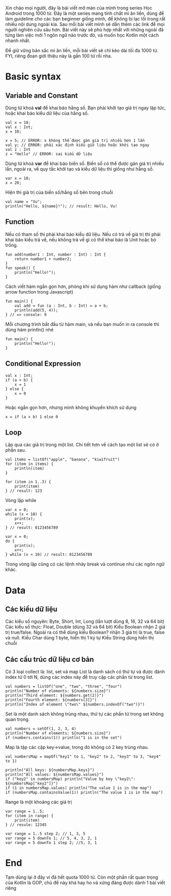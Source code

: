 Xin chào mọi người, đây là bài viết mở màn của mình trong series Học Android trong 1000 từ. Đây là một series mang tính chất mì ăn liền, dùng để làm guideline cho các bạn beginner giống mình, để không bị lạc lối trong rất nhiều nội dung ngoài kia. Sau mỗi bài viết mình sẽ dẫn thêm các link để mọi người nghiên cứu sâu hơn. Bài viết này sẽ phù hợp nhất với những ngoài đã từng làm việc mới 1 ngôn ngữ nào trước đó, và muốn học Kotlin một cách nhanh nhất.

 Để giữ vững bản sắc mì ăn liền, mỗi bài viết sẽ chỉ kéo dài tối đa 1000 từ. FYI, riêng đoạn giới thiệu này là gần 100 từ rồi nha.

# Basic syntax
## Variable and Constant
Dùng từ khoá **val** để khai báo hằng số. Bạn phải khởi tạo giá trị ngay lập tức, hoặc khai báo kiểu dữ liệu của hằng số.
```
val x = 10;
val x : Int;
x = 10;

x = 5; // ERROR: x không thể được gán giá trị nhiều hơn 1 lần
val y; // ERROR: phải xác định kiểu giữ liệu hoặc khởi tạo ngay
val z : Int
z = "Hello" // ERROR: sai kiểu dữ liệu
```
Dùng từ khoá **var** để khai báo biến số. Biến số có thể được gán giá trị nhiều lần, ngoài ra, về quy tắc khởi tạo và kiểu dữ liệu thì giống như hằng số.
```
var x = 10;
x = 20;
```
Hiện thì giá trị của biến số/hằng số bên trong chuỗi
```
val name = "Vu";
println("Hello, ${name}!"); // result: Hello, Vu!
```
## Function
Nếu có tham số thì phải khai báo kiểu dữ liệu. Nếu có trả về giá trị thì phải khai báo kiểu trả về, nếu không trả về gì có thể khai báo là Unit hoặc bỏ trống.
```
fun add(number1 : Int, number : Int) : Int {
    return number1 + number2;
}
fun speak() {
    println("Hello!");
}
```
Cách viết hàm ngắn gọn hơn, phòng khi sử dụng hàm như callback (giống arrow function trong Javascript)
```
fun main() {
    val add = fun (a : Int, b : Int) = a + b;
    println(add(5, 4));
} // => console: 9
```
Mỗi chương trình bắt đầu từ hàm main, và nếu bạn muốn in ra console thì dùng hàm println() nhé
```
fun main() {
    println("Hello!");
}
```
## Conditional Expression
```
val x : Int;
if (a > b) {
    x = 1
} else {
    x = 0
}
```
Hoặc ngắn gọn hơn, nhưng mình không khuyến khích sử dụng
```
x = if (a > b) 1 else 0
```

## Loop
Lặp qua các giá trị trong một list. Chi tiết hơn về cách tạo một list sẽ có ở phần sau.
```
val items = listOf("apple", "banana", "kiwifruit")
for (item in items) {
    println(item)
}

for (item in 1..3) {
    print(item)
} // result: 123
```

Vòng lặp while
```
var x = 0;
while (x < 10) {
    print(x);
    x++;
} // result: 0123456789
```
```
var x = 0;
do {
    print(x);
    x++;
} while (x < 10) // result: 0123456789
```
Trong vòng lặp cũng có các lệnh nhảy break và continue như các ngôn ngữ khác.
# Data
## Các kiểu dữ liệu
Các kiểu số nguyên: Byte, Short, Int, Long (lần lượt dùng 8, 16, 32 và 64 bit)
Các kiểu số thực: Float, Double (dùng 32 và 64 bit)
Kiểu Boolean nhận 2 giá trị true/false. Ngoài ra có thể dùng kiểu Boolean? nhận 3 giá trị là true, false và null.
Kiểu Char dùng 1 byte, hiển thị 1 ký tự
Kiểu String dùng hiển thị chuỗi
## Các cấu trúc dữ liệu cơ bản
Có 3 loại collect là: list, set và map
List là danh sách có thứ tự và được đánh index từ 0 tới N, dùng các index này để truy cập các phần từ trong list.
```
val numbers = listOf("one", "two", "three", "four")
println("Number of elements: ${numbers.size}")
println("Third element: ${numbers.get(2)}")
println("Fourth element: ${numbers[3]}")
println("Index of element \"two\" ${numbers.indexOf("two")}")
```

Set là một danh sách không trùng nhau, thứ tự các phần tử trong set không quan trọng.
```
val numbers = setOf(1, 2, 3, 4)
println("Number of elements: ${numbers.size}")
if (numbers.contains(1)) println("1 is in the set")
```

Map là tập các cặp key->value, trong đó không có 2 key trùng nhau.
```
val numbersMap = mapOf("key1" to 1, "key2" to 2, "key3" to 3, "key4" to 1)

println("All keys: ${numbersMap.keys}")
println("All values: ${numbersMap.values}")
if ("key2" in numbersMap) println("Value by key \"key2\": ${numbersMap["key2"]}")    
if (1 in numbersMap.values) println("The value 1 is in the map")
if (numbersMap.containsValue(1)) println("The value 1 is in the map")
```

Range là một khoảng các giá trị
```
var range = 1..5;
for (item in range) {
    print(item)
} // resule: 12345

var range = 1..5 step 2; // 1, 3, 5
var range = 5 downTo 1; // 5, 4, 3, 2, 1
var range = 5 downTo 1 step 2; //5, 3, 1
```
# End
Tạm dùng lại ở đây vì đã hết quota 1000 từ. Còn một phần rất quan trọng của Kotlin là OOP, chủ đề này khá hay ho và xứng đáng được dành 1 bài viết riêng